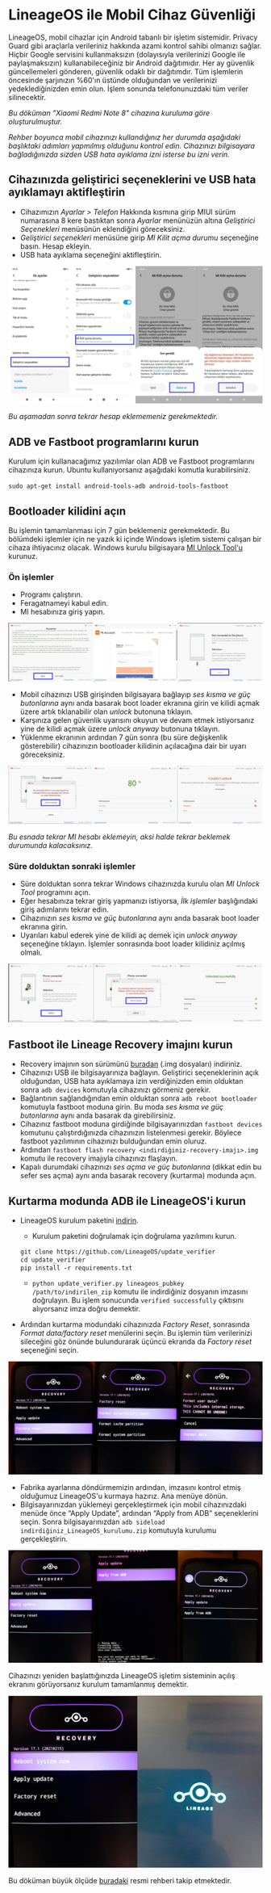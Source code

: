 # LineageOS ile Mobil Cihaz Güvenliği

<!-- toc -->

LineageOS, mobil cihazlar için Android tabanlı bir işletim sistemidir. Privacy Guard gibi araçlarla verileriniz hakkında azami kontrol sahibi olmanızı sağlar. Hiçbir Google servisini kullanmaksızın (dolayısıyla verilerinizi Google ile paylaşmaksızın) kullanabileceğiniz bir Android dağıtımıdır. Her ay güvenlik güncellemeleri gönderen, güvenlik odaklı bir dağıtımdır. Tüm işlemlerin öncesinde şarjınızın %60'ın üstünde olduğundan ve verilerinizi yedeklediğinizden emin olun. İşlem sonunda telefonunuzdaki tüm veriler silinecektir.

_Bu döküman "Xiaomi Redmi Note 8" cihazına kuruluma göre oluşturulmuştur._

_Rehber boyunca mobil cihazınızı kullandığınız her durumda aşağıdaki başlıktaki adımları yapmılmış olduğunu kontrol edin. Cihazınızı bilgisayara bağladığınızda sizden USB hata ayıklama izni isterse bu izni verin._
## Cihazınızda geliştirici seçeneklerini ve USB hata ayıklamayı aktifleştirin
* Cihazımızın _Ayarlar > Telefon_ Hakkında kısmına girip MIUI sürüm numarasına 8 kere bastıktan sonra _Ayarlar_ menünüzün altına _Geliştirici Seçenekleri_ menüsünün eklendiğini göreceksiniz.
* _Geliştirici seçenekleri_ menüsüne girip _MI Kilit açma durumu_ seçeneğine basın. Hesap ekleyin.
* USB hata ayıklama seçeneğini aktifleştirin.

![alt-text](lineageos/MIkilitAcma.png)

_Bu aşamadan sonra tekrar hesap eklememeniz gerekmektedir._

## ADB ve Fastboot programlarını kurun

Kurulum için kullanacağımız yazılımlar olan ADB ve Fastboot programlarını cihazınıza kurun. Ubuntu kullanıyorsanız aşağıdaki komutla kurabilirsiniz.

`sudo apt-get install android-tools-adb android-tools-fastboot`

## Bootloader kilidini açın
Bu işlemin tamamlanması için 7 gün beklemeniz gerekmektedir. Bu bölümdeki işlemler için ne yazık ki içinde Windows işletim sistemi çalışan bir cihaza ihtiyacınız olacak. Windows kurulu bilgisayara [MI Unlock Tool'u](https://xiaomitools.com/download/mi-flash-unlock-tool-v3-5-1030-37/) kurunuz. 

### Ön işlemler

* Programı çalıştırın.
* Feragatnameyi kabul edin.
* MI hesabınıza giriş yapın.

![alt-text](lineageos/unlockFirstProcess1.png)

* Mobil cihazınızı USB girişinden bilgisayara bağlayıp _ses kısma ve güç butonlarına_ aynı anda basarak boot loader ekranına girin ve kilidi açmak üzere artık tıklanabilir olan _unlock_ butonuna tıklayın.
* Karşınıza gelen güvenlik uyarısını okuyun ve devam etmek istiyorsanız yine de kilidi açmak üzere _unlock anyway_ butonuna tıklayın.
* Yüklenme ekranının ardından 7 gün sonra (bu süre değişkenlik gösterebilir) cihazınızın bootloader kilidinin açılacağına dair bir uyarı göreceksiniz.

![alt-text](lineageos/unlockFirstProcess2.png)

_Bu esnada tekrar MI hesabı eklemeyin, aksi halde tekrar beklemek durumunda kalacaksınız._

### Süre dolduktan sonraki işlemler
* Süre dolduktan sonra tekrar Windows cihazınızda kurulu olan _MI Unlock Tool_ programını açın.
* Eğer hesabınıza tekrar giriş yapmanızı istiyorsa, _İlk işlemler_ başlığındaki giriş adımlarını tekrar edin.
* Cihazınızın _ses kısma ve güç butonlarına_ aynı anda basarak boot loader ekranına girin.
* Uyarıları kabul ederek yine de kilidi aç demek için _unlock anyway_ seçeneğine tıklayın. İşlemler sonrasında boot loader kilidiniz açılmış olmalı.

![alt-text](lineageos/unlockSecondProcess.png)

## Fastboot ile Lineage Recovery imajını kurun
* Recovery imajının son sürümünü [buradan](https://download.lineageos.org/ginkgo) (.img dosyaları) indiriniz.
* Cihazınızı USB ile bilgisayarınıza bağlayın. Geliştirici seçeneklerinin açık olduğundan, USB hata ayıklamaya izin verdiğinizden emin olduktan sonra `adb devices` komutuyla cihazınızı görmeniz gerekir.
* Bağlantının sağlandığından emin olduktan sonra `adb reboot bootloader` komutuyla fastboot moduna girin. Bu moda _ses kısma ve güç butonlarına_ aynı anda basarak da girebilirsiniz. 
* Cihazınız fastboot moduna girdiğinde bilgisayarınızdan `fastboot devices` komutunu çalıştırdığınızda cihazınızın listelenmesi gerekir. Böylece fastboot yazılımının cihazınızı bulduğundan emin oluruz. 
* Ardından `fastboot flash recovery <indirdiğiniz-recovery-imajı>.img` komutu ile recovery imajıyla cihazınızı flaşlayın.
* Kapalı durumdaki cihazınızı _ses açma ve güç butonlarına_ (dikkat edin bu sefer ses açma) aynı anda basarak recovery (kurtarma) modunda açın.

## Kurtarma modunda ADB ile LineageOS'i kurun

* LineageOS kurulum paketini [indirin](https://download.lineageos.org/ginkgo). 
    * Kurulum paketini doğrulamak için doğrulama yazılımını kurun.
	```
	git clone https://github.com/LineageOS/update_verifier
	cd update_verifier
	pip install -r requirements.txt
	```

    * `python update_verifier.py lineageos_pubkey /path/to/indirilen_zip` komutu ile indirdiğiniz dosyanın imzasını doğrulayın. Bu işlem sonucunda `verified successfully` çıktısını alıyorsanız imza doğru demektir.
* Ardından kurtarma modundaki cihazınızda _Factory Reset_, sonrasında _Format data/factory reset_ menülerini seçin. Bu işlemin tüm verilerinizi sileceğini göz önünde bulundurarak üçüncü ekranda da _Factory reset_ seçeneğini seçin.

![alt-text](lineageos/factoryReset.png)

* Fabrika ayarlarına döndürmemizin ardından, imzasını kontrol etmiş olduğumuz LineageOS'u kurmaya hazırız. Ana menüye dönün.
* Bilgisayarınızdan yüklemeyi gerçekleştirmek için mobil cihazınızdaki menüde önce “Apply Update”, ardından “Apply from ADB” seçeneklerini seçin. Sonra bilgisayarınızdan `adb sideload indirdiğiniz_LineageOS_kurulumu.zip` komutuyla kurulumu gerçekleştirin.

![alt-text](lineageos/sideload.png)

Cihazınızı yeniden başlattığınızda LineageOS işletim sisteminin açılış ekranını görüyorsanız kurulum tamamlanmış demektir.

![alt-text](lineageos/lineageReady.png)

Bu döküman büyük ölçüde [buradaki](https://wiki.lineageos.org/devices/ginkgo/install) resmi rehberi takip etmektedir.


